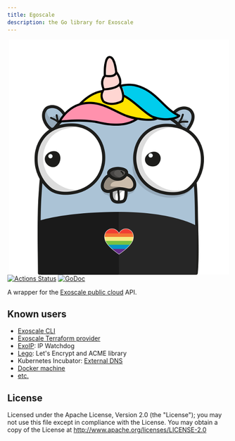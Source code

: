 ```yaml
---
title: Egoscale
description: the Go library for Exoscale
---
```


<a href="https://gopherize.me/gopher/9c1bc7cfe1d84cf43e477dbfc4aa86332065f1fd"><img src="gopher.png" align="right" alt=""></a>

[![Actions Status](https://github.com/exoscale/egoscale/workflows/CI/badge.svg)](https://github.com/exoscale/egoscale/actions?query=workflow%3ACI)
[![GoDoc](https://godoc.org/github.com/greut/egoscale?status.svg)](https://pkg.go.dev/github.com/greut/egoscale)

A wrapper for the [Exoscale public cloud](https://www.exoscale.com) API.

## Known users

- [Exoscale CLI](https://github.com/exoscale/cli)
- [Exoscale Terraform provider](https://github.com/exoscale/terraform-provider-exoscale)
- [ExoIP](https://github.com/exoscale/exoip): IP Watchdog
- [Lego](https://github.com/go-acme/lego): Let's Encrypt and ACME library
- Kubernetes Incubator: [External DNS](https://github.com/kubernetes-incubator/external-dns)
- [Docker machine](https://docs.docker.com/machine/drivers/exoscale/)
- [etc.](https://godoc.org/github.com/exoscale/egoscale?importers)

## License

Licensed under the Apache License, Version 2.0 (the "License"); you
may not use this file except in compliance with the License. You may
obtain a copy of the License at
http://www.apache.org/licenses/LICENSE-2.0
